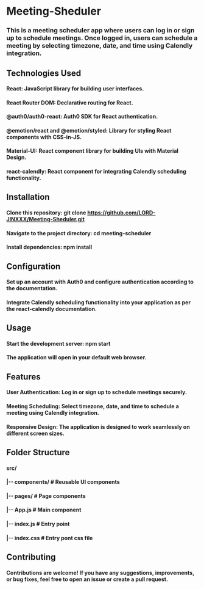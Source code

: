# Meeting-Sheduler

### This is a meeting scheduler app where users can log in or sign up to schedule meetings. Once logged in, users can schedule a meeting by selecting timezone, date, and time using Calendly integration.

## Technologies Used

#### React: JavaScript library for building user interfaces.
#### React Router DOM: Declarative routing for React.
#### @auth0/auth0-react: Auth0 SDK for React authentication.
#### @emotion/react and @emotion/styled: Library for styling React components with CSS-in-JS.
#### Material-UI: React component library for building UIs with Material Design.
#### react-calendly: React component for integrating Calendly scheduling functionality.

## Installation

#### Clone this repository: git clone https://github.com/LORD-JINXXX/Meeting-Sheduler.git
#### Navigate to the project directory: cd meeting-scheduler
#### Install dependencies: npm install

## Configuration

#### Set up an account with Auth0 and configure authentication according to the documentation.
#### Integrate Calendly scheduling functionality into your application as per the react-calendly documentation.

## Usage

#### Start the development server: npm start
#### The application will open in your default web browser.

## Features

#### User Authentication: Log in or sign up to schedule meetings securely.
#### Meeting Scheduling: Select timezone, date, and time to schedule a meeting using Calendly integration.
#### Responsive Design: The application is designed to work seamlessly on different screen sizes.

## Folder Structure

#### src/
#### |-- components/            # Reusable UI components
#### |-- pages/                 # Page components
#### |-- App.js                 # Main component
#### |-- index.js               # Entry point
#### |-- index.css              # Entry pont css file

## Contributing

#### Contributions are welcome! If you have any suggestions, improvements, or bug fixes, feel free to open an issue or create a pull request.
